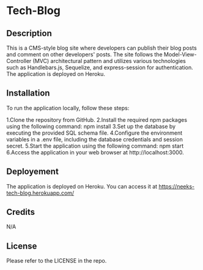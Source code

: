 # Tech-Blog

## Description
This is a CMS-style blog site where developers can publish their blog posts and comment on other developers' posts. The site follows the Model-View-Controller (MVC) architectural pattern and utilizes various technologies such as Handlebars.js, Sequelize, and express-session for authentication. The application is deployed on Heroku.

## Installation
To run the application locally, follow these steps:

1.Clone the repository from GitHub.
2.Install the required npm packages using the following command:
npm install
3.Set up the database by executing the provided SQL schema file.
4.Configure the environment variables in a .env file, including the database credentials and session secret.
5.Start the application using the following command:
npm start
6.Access the application in your web browser at http://localhost:3000.





## Deployement
The application is deployed on Heroku. You can access it at https://neeks-tech-blog.herokuapp.com/



## Credits

N/A

## License

Please refer to the LICENSE in the repo.
